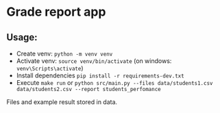# Grade report app
## Usage:
- Create venv: `python -m venv venv`
- Activate venv: `source venv/bin/activate` (on windows: `venv\Scripts\activate`)
- Install dependencies `pip install -r requirements-dev.txt`
- Execute `make run` or `python src/main.py --files data/students1.csv data/students2.csv --report students_perfomance`

Files and example result stored in data.
